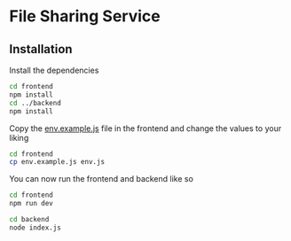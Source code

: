 # File Sharing Service

## Installation

Install the dependencies

```sh
cd frontend
npm install
cd ../backend
npm install
```

Copy the [env.example.js](./frontend/env.example.js) file in the frontend and change the values to your liking

```sh
cd frontend
cp env.example.js env.js
```

You can now run the frontend and backend like so

```sh
cd frontend
npm run dev
```

```sh
cd backend
node index.js
```